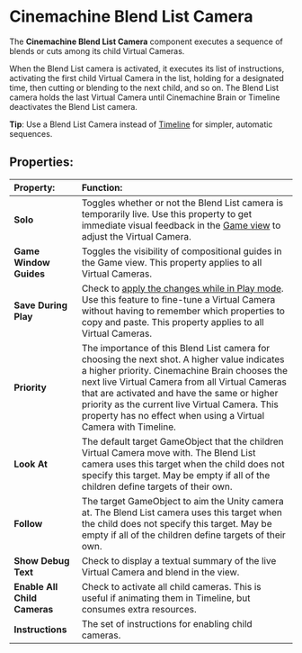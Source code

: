 # Cinemachine Blend List Camera

The __Cinemachine Blend List Camera__ component executes a sequence of blends or cuts among its child Virtual Cameras.

When the Blend List camera is activated, it executes its list of instructions, activating the first child Virtual Camera in the list, holding for a designated time, then cutting or blending to the next child, and so on. The Blend List camera holds the last Virtual Camera until Cinemachine Brain or Timeline deactivates the Blend List camera.

**Tip**: Use a Blend List Camera instead of  [Timeline](CinemachineTimeline) for simpler, automatic sequences.

## Properties:

| **Property:** | **Function:** |
|:---|:---|
| __Solo__ | Toggles whether or not the Blend List camera is temporarily live. Use this property to get immediate visual feedback in the [Game view](https://docs.unity3d.com/Manual/GameView.html) to adjust the Virtual Camera. |
| __Game Window Guides__ | Toggles the visibility of compositional guides in the Game view. This property applies to all Virtual Cameras. |
| __Save During Play__ | Check to [apply the changes while in Play mode](CinemachineSavingDuringPlay).  Use this feature to fine-tune a Virtual Camera without having to remember which properties to copy and paste. This property applies to all Virtual Cameras. |
| __Priority__ | The importance of this Blend List camera for choosing the next shot. A higher value indicates a higher priority. Cinemachine Brain chooses the next live Virtual Camera from all Virtual Cameras that are activated and have the same or higher priority as the current live Virtual Camera. This property has no effect when using a Virtual Camera with Timeline. |
| __Look At__ | The default target GameObject that the children Virtual Camera move with. The Blend List camera uses this target when the child does not specify this target. May be empty if all of the children define targets of their own. |
| __Follow__ | The target GameObject to aim the Unity camera at. The Blend List camera uses this target when the child does not specify this target. May be empty if all of the children define targets of their own. |
| __Show Debug Text__ | Check to display a textual summary of the live Virtual Camera and blend in the view. |
| __Enable All Child Cameras__ | Check to activate all child cameras. This is useful if animating them in Timeline, but consumes extra resources. |
| __Instructions__ | The set of instructions for enabling child cameras. |
